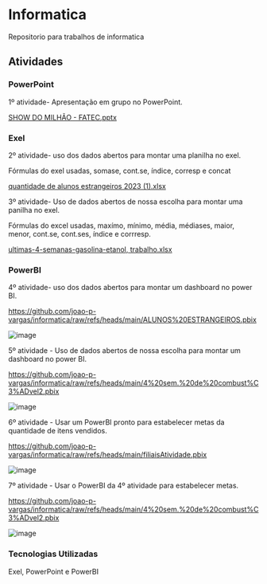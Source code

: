 # Informatica

Repositorio para trabalhos de informatica

## Atividades

### PowerPoint

1º atividade- Apresentação em grupo no PowerPoint.

[SHOW DO MILHÃO - FATEC.pptx](https://github.com/user-attachments/files/17078002/SHOW.DO.MILHAO.-.FATEC.pptx)

### Exel

2º atividade- uso dos dados abertos para montar uma planilha no exel.

Fórmulas do exel usadas, somase, cont.se, índice, corresp e concat

[quantidade de alunos estrangeiros 2023 (1).xlsx](https://github.com/user-attachments/files/17078025/quantidade.de.alunos.estrangeiros.2023.1.xlsx)

3º atividade- Uso de dados abertos de nossa escolha para montar uma panilha no exel.

Fórmulas do excel usadas, maxímo, mínimo, média, médiases, maior, menor, cont.se, cont.ses, índice e corrresp.

[ultimas-4-semanas-gasolina-etanol, trabalho.xlsx](https://github.com/user-attachments/files/17081379/ultimas-4-semanas-gasolina-etanol.trabalho.xlsx)

### PowerBI

4º atividade- uso dos dados abertos para montar um dashboard no power BI.

https://github.com/joao-p-vargas/informatica/raw/refs/heads/main/ALUNOS%20ESTRANGEIROS.pbix

![image](https://github.com/user-attachments/assets/63ccc022-bea5-4d87-a5d3-f89f4a588478)

5º atividade - Uso de dados abertos de nossa escolha para montar um dashboard no power BI.

https://github.com/joao-p-vargas/informatica/raw/refs/heads/main/4%20sem.%20de%20combust%C3%ADvel2.pbix

![image](https://github.com/user-attachments/assets/ed80dc2e-347f-43ba-b359-2d83788c4da4)

6º atividade - Usar um PowerBI pronto para estabelecer metas da quantidade de itens vendidos.

https://github.com/joao-p-vargas/informatica/raw/refs/heads/main/filiaisAtividade.pbix

![image](https://github.com/user-attachments/assets/51af0448-ee1f-4522-8f51-e1619c2cd567)

7º atividade - Usar o PowerBI da 4º atividade para estabelecer metas.

https://github.com/joao-p-vargas/informatica/raw/refs/heads/main/4%20sem.%20de%20combust%C3%ADvel2.pbix

![image](https://github.com/user-attachments/assets/5df86402-2a74-44a3-b342-dd1979683304)

### Tecnologias Utilizadas

Exel, PowerPoint e PowerBI
